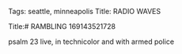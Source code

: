 Tags: seattle, minneapolis
Title: RADIO WAVES
  
Title:# RAMBLING 169143521728  
  
psalm 23 live, in technicolor and with armed police